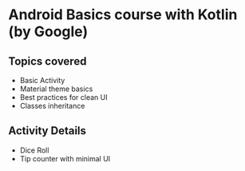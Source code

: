# Android Basics course with Kotlin (by Google)

## Topics covered
* Basic Activity
* Material theme basics
* Best practices for clean UI
* Classes inheritance 

## Activity Details
* Dice Roll 
* Tip counter with minimal UI 
